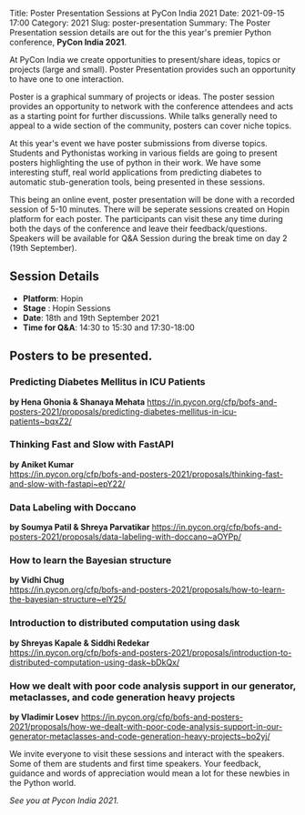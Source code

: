 Title: Poster Presentation Sessions at PyCon India 2021
Date: 2021-09-15 17:00
Category: 2021
Slug: poster-presentation
Summary: The  Poster Presentation session details are out for the this year's premier Python conference, **PyCon India 2021**.


At PyCon India we create opportunities to present/share ideas, topics or projects (large and small). Poster Presentation provides such an opportunity to have one to one interaction.

Poster is a  graphical summary of projects or ideas. The poster session provides an opportunity to network with the conference attendees and acts as a starting point for further discussions. While talks generally need to appeal to a wide section of the community, posters can cover niche topics.


At this year's event we have poster submissions from diverse topics. Students and Pythonistas working in various fields are going to present posters highlighting the use of python in their work. We have some interesting stuff,  real world applications from predicting diabetes to automatic stub-generation tools, being presented in these sessions.

This being an online event, poster presentation will be done with a recorded session of 5-10 minutes.  There will be seperate sessions created on Hopin platform for each poster. The participants can visit these any time during both the days of the conference and leave their feedback/questions. 
Speakers will be available for Q&A Session during the break time on day 2 (19th September).

## Session Details 
- **Platform**: Hopin 
- **Stage** : Hopin Sessions
- **Date**: 18th and 19th September 2021
- **Time for Q&A**: 14:30 to 15:30   and  17:30-18:00



## Posters to be presented.

### Predicting Diabetes Mellitus in ICU Patients 
**by Hena Ghonia & Shanaya Mehata**
<https://in.pycon.org/cfp/bofs-and-posters-2021/proposals/predicting-diabetes-mellitus-in-icu-patients~bqxZ2/>

### Thinking Fast and Slow with FastAPI 										
**by Aniket Kumar**   
<https://in.pycon.org/cfp/bofs-and-posters-2021/proposals/thinking-fast-and-slow-with-fastapi~epY22/>
	
### Data Labeling with Doccano 											
**by Soumya Patil & Shreya Parvatikar**
<https://in.pycon.org/cfp/bofs-and-posters-2021/proposals/data-labeling-with-doccano~aOYPp/>

### How to learn the Bayesian structure  										
**by Vidhi Chug** 				
<https://in.pycon.org/cfp/bofs-and-posters-2021/proposals/how-to-learn-the-bayesian-structure~elY25/>
 
### Introduction to distributed computation using dask 							
**by Shreyas Kapale & Siddhi Redekar**				
<https://in.pycon.org/cfp/bofs-and-posters-2021/proposals/introduction-to-distributed-computation-using-dask~bDkQx/>

### How we dealt with poor code analysis support in our generator, metaclasses, and code generation heavy projects 								
**by Vladimir Losev**
<https://in.pycon.org/cfp/bofs-and-posters-2021/proposals/how-we-dealt-with-poor-code-analysis-support-in-our-generator-metaclasses-and-code-generation-heavy-projects~bo2yj/>


We invite everyone to visit these sessions and interact with the speakers. Some  of them are students and first time speakers. Your feedback, guidance and words of appreciation would mean a lot for these newbies in the Python world. 

_See you at Pycon India 2021._
